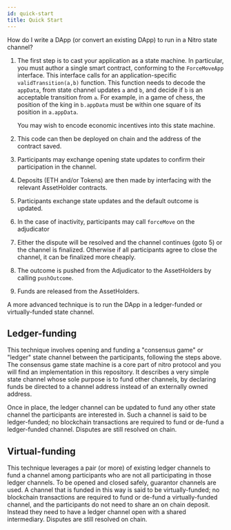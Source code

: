 ```yaml
---
id: quick-start
title: Quick Start
---
```


How do I write a DApp (or convert an existing DApp) to run in a Nitro state channel?

1. The first step is to cast your application as a state machine. In particular, you must author a single smart contract, conforming to the `ForceMoveApp` interface. This interface calls for an application-specific `validTransition(a,b)` function. This function needs to decode the `appData`, from state channel updates `a` and `b`, and decide if `b` is an acceptable transition from `a`. For example, in a game of chess, the position of the king in `b.appData` must be within one square of its position in `a.appData`.

   You may wish to encode economic incentives into this state machine.

2. This code can then be deployed on chain and the address of the contract saved.
3. Participants may exchange opening state updates to confirm their participation in the channel.
4. Deposits (ETH and/or Tokens) are then made by interfacing with the relevant AssetHolder contracts.
5. Participants exchange state updates and the default outcome is updated.
6. In the case of inactivity, participants may call `forceMove` on the adjudicator
7. Either the dispute will be resolved and the channel continues (goto 5) or the channel is finalized. Otherwise if all participants agree to close the channel, it can be finalized more cheaply.
8. The outcome is pushed from the Adjudicator to the AssetHolders by calling `pushOutcome`.
9. Funds are released from the AssetHolders.

A more advanced technique is to run the DApp in a ledger-funded or virtually-funded state channel.

## Ledger-funding

This technique involves opening and funding a "consensus game" or "ledger" state channel between the participants, following the steps above. The consensus game state machine is a core part of nitro protocol and you will find an implementation in this repository. It describes a very simple state channel whose sole purpose is to fund other channels, by declaring funds be directed to a channel address instead of an externally owned address.

Once in place, the ledger channel can be updated to fund any other state channel the participants are interested in. Such a channel is said to be ledger-funded; no blockchain transactions are required to fund or de-fund a ledger-funded channel. Disputes are still resolved on chain.

## Virtual-funding

This technique leverages a pair (or more) of existing ledger channels to fund a channel among participants who are not all participating in those ledger channels. To be opened and closed safely, guarantor channels are used. A channel that is funded in this way is said to be virtually-funded; no blockchain transactions are required to fund or de-fund a virtually-funded channel, and the participants do not need to share an on chain deposit. Instead they need to have a ledger channel open with a shared intermediary. Disputes are still resolved on chain.
